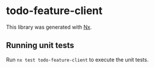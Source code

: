 # todo-feature-client

This library was generated with [Nx](https://nx.dev).

## Running unit tests

Run `nx test todo-feature-client` to execute the unit tests.
